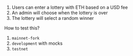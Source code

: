 1. Users can enter a lottery with ETH based on a USD fee
2. An admin will choose when the lottery is over
3. The lottery will select a random winner

How to test this?

1. `mainnet-fork`
2. `development` with mocks
3. `testnet`
